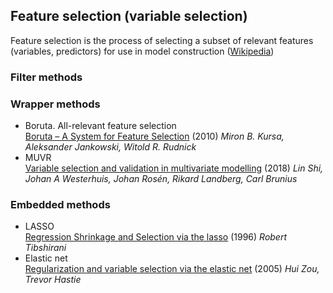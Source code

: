 ## Feature selection (variable selection)
Feature selection is the process of selecting a subset of relevant features (variables, predictors) for use in model construction ([Wikipedia](https://en.wikipedia.org/wiki/Feature_selection))

### Filter methods

### Wrapper methods
* Boruta. All-relevant feature selection<br>
  [Boruta – A System for Feature Selection](https://www.mimuw.edu.pl/~ajank/papers/Kursa2010.pdf) (2010) *Miron B. Kursa,  Aleksander Jankowski,  Witold R. Rudnick*
* MUVR<br>
  [Variable selection and validation in multivariate modelling](https://academic.oup.com/bioinformatics/article/35/6/972/5085367) (2018) *Lin Shi, Johan A Westerhuis, Johan Rosén, Rikard Landberg, Carl Brunius*

### Embedded methods
* LASSO<br>
  [Regression Shrinkage and Selection via the lasso](https://statweb.stanford.edu/~tibs/lasso/lasso.pdf) (1996) *Robert Tibshirani*
* Elastic net<br>
  [Regularization and variable selection via the elastic net](https://web.stanford.edu/~hastie/Papers/B67.2%20(2005)%20301-320%20Zou%20&%20Hastie.pdf) (2005) *Hui Zou, Trevor Hastie*
